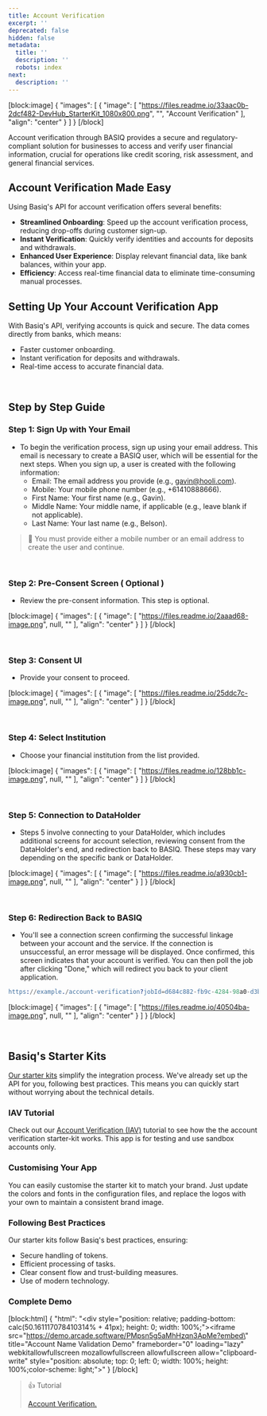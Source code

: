 ```yaml
---
title: Account Verification
excerpt: ''
deprecated: false
hidden: false
metadata:
  title: ''
  description: ''
  robots: index
next:
  description: ''
---
```

[block:image]
{
  "images": [
    {
      "image": [
        "https://files.readme.io/33aac0b-2dcf482-DevHub_StarterKit_1080x800.png",
        "",
        "Account Verification"
      ],
      "align": "center"
    }
  ]
}
[/block]


Account verification through BASIQ provides a secure and regulatory-compliant solution for businesses to access and verify user financial information, crucial for operations like credit scoring, risk assessment, and general financial services.

## Account Verification Made Easy

Using Basiq's API for account verification offers several benefits:

- **Streamlined Onboarding**: Speed up the account verification process, reducing drop-offs during customer sign-up.
- **Instant Verification**: Quickly verify identities and accounts for deposits and withdrawals.
- **Enhanced User Experience**: Display relevant financial data, like bank balances, within your app.
- **Efficiency**: Access real-time financial data to eliminate time-consuming manual processes.

## Setting Up Your Account Verification App

With Basiq's API, verifying accounts is quick and secure. The data comes directly from banks, which means:

- Faster customer onboarding.
- Instant verification for deposits and withdrawals.
- Real-time access to accurate financial data.

<br />

## Step by Step Guide

### Step 1: Sign Up with Your Email

- To begin the verification process, sign up using your email address. This email is necessary to create a BASIQ user, which will be essential for the next steps. When you sign up, a user is created with the following information:
  - Email: The email address you provide (e.g., [gavin@hooli.com](mailto:gavin@hooli.com)).
  - Mobile: Your mobile phone number (e.g., +61410888666).
  - First Name: Your first name (e.g., Gavin).
  - Middle Name: Your middle name, if applicable (e.g., leave blank if not applicable).
  - Last Name: Your last name (e.g., Belson).

> 🚧 You must provide either a mobile number or an email address to create the user and continue.

<br />

### Step 2: Pre-Consent Screen ( Optional )

- Review the pre-consent information. This step is optional. 

[block:image]
{
  "images": [
    {
      "image": [
        "https://files.readme.io/2aaad68-image.png",
        null,
        ""
      ],
      "align": "center"
    }
  ]
}
[/block]


<br />

### Step 3: Consent UI

- Provide your consent to proceed. 

[block:image]
{
  "images": [
    {
      "image": [
        "https://files.readme.io/25ddc7c-image.png",
        null,
        ""
      ],
      "align": "center"
    }
  ]
}
[/block]


<br />

### Step 4: Select Institution

- Choose your financial institution from the list provided. 

[block:image]
{
  "images": [
    {
      "image": [
        "https://files.readme.io/128bb1c-image.png",
        null,
        ""
      ],
      "align": "center"
    }
  ]
}
[/block]


<br />

### Step 5: Connection to DataHolder

- Steps 5 involve connecting to your DataHolder, which includes additional screens for account selection, reviewing consent from the DataHolder's end, and redirection back to BASIQ. These steps may vary depending on the specific bank or DataHolder. 

[block:image]
{
  "images": [
    {
      "image": [
        "https://files.readme.io/a930cb1-image.png",
        null,
        ""
      ],
      "align": "center"
    }
  ]
}
[/block]


<br />

### Step 6: Redirection Back to BASIQ

- You'll see a connection screen confirming the successful linkage between your account and the service. If the connection is unsuccessful, an error message will be displayed. Once confirmed, this screen indicates that your account is verified. You can then poll the job after clicking "Done," which will redirect you back to your client application. 

```erlang URL
https://example./account-verification?jobId=d684c882-fb9c-4284-98a0-d3b65334922e&jobIds=d684c882-fb9c-4284-98a0-d3b65334922e
```

[block:image]
{
  "images": [
    {
      "image": [
        "https://files.readme.io/40504ba-image.png",
        null,
        ""
      ],
      "align": "center"
    }
  ]
}
[/block]


<br />

## Basiq's Starter Kits

[Our starter kits](https://api.basiq.io/docs/starter-kit-account-verification) simplify the integration process. We've already set up the API for you, following best practices. This means you can quickly start without worrying about the technical details.

### IAV Tutorial

Check out our [Account Verification (IAV)](doc:starter-kit-account-verification) tutorial to see how the the account verification starter-kit works. This app is for testing and use sandbox accounts only.

### Customising Your App

You can easily customise the starter kit to match your brand. Just update the colors and fonts in the configuration files, and replace the logos with your own to maintain a consistent brand image.

### Following Best Practices

Our starter kits follow Basiq's best practices, ensuring:

- Secure handling of tokens.
- Efficient processing of tasks.
- Clear consent flow and trust-building measures.
- Use of modern technology.

### Complete Demo

[block:html]
{
  "html": "<div style=\"position: relative; padding-bottom: calc(50.161117078410314% + 41px); height: 0; width: 100%;\"><iframe src=\"https://demo.arcade.software/PMpsn5g5aMhHzqn3ApMe?embed\" title=\"Account Name Validation Demo\" frameborder=\"0\" loading=\"lazy\" webkitallowfullscreen mozallowfullscreen allowfullscreen allow=\"clipboard-write\" style=\"position: absolute; top: 0; left: 0; width: 100%; height: 100%;color-scheme: light;\"></iframe></div>"
}
[/block]


> 👍 Tutorial
> 
> [Account Verification. ](https://api.basiq.io/docs/starter-kit-account-verification)